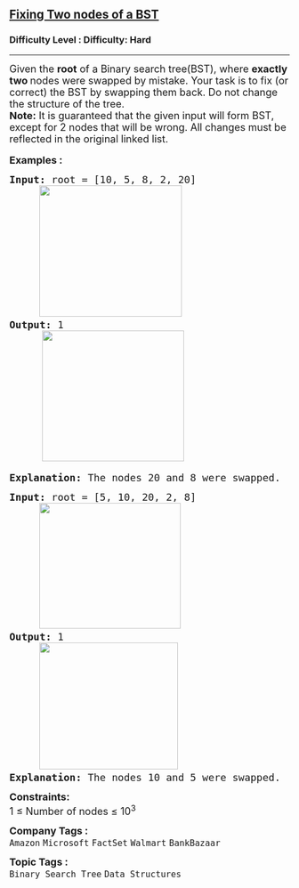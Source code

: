<h2><a href="https://www.geeksforgeeks.org/problems/fixed-two-nodes-of-a-bst/1">Fixing Two nodes of a BST</a></h2><h3>Difficulty Level : Difficulty: Hard</h3><hr><div class="problems_problem_content__Xm_eO"><div>
<div><span style="font-size: 18px;">Given the&nbsp;<strong>root</strong>&nbsp;of a Binary search tree(BST), where&nbsp;<strong>exactly t</strong></span><span style="font-size: 18px;"><strong>wo&nbsp;</strong>nodes were swapped by mistake. Your task is to fix (or correct) the BST by swapping them back. Do not change the structure of the tree.</span></div>
<div><span style="font-size: 18px;"><strong>Note:</strong>&nbsp;It is guaranteed that the given input will form BST, except for 2 nodes that will be wrong. All changes must be reflected in the original linked list.</span></div>
</div>
<div>&nbsp;</div>
<div><span style="font-size: 18px;"><strong>Examples :</strong></span></div>
<pre><span style="font-size: 18px;"><strong>Input: </strong>root = [10, 5, 8, 2, 20]
     <img src="https://media.geeksforgeeks.org/img-practice/prod/addEditProblem/886490/Web/Other/blobid0_1738654776.png" alt="" width="256" height="236">
<strong>Output: </strong>1<br></span>       <img style="font-family: -apple-system, BlinkMacSystemFont, 'Segoe UI', Roboto, Oxygen, Ubuntu, Cantarell, 'Open Sans', 'Helvetica Neue', sans-serif;" src="https://media.geeksforgeeks.org/img-practice/prod/addEditProblem/886490/Web/Other/blobid1_1738654776.png" alt="" width="255" height="235"><br><br><span style="font-size: 18px;"><strong>Explanation: </strong></span><span style="font-size: 18px;">The nodes 20 and 8 were swapped.</span><span style="font-size: 18px; font-family: -apple-system, BlinkMacSystemFont, 'Segoe UI', Roboto, Oxygen, Ubuntu, Cantarell, 'Open Sans', 'Helvetica Neue', sans-serif;"> </span></pre>
<pre><span style="font-size: 18px;"><strong>Input: </strong>root = [5, 10, 20, 2, 8]
     <img src="https://media.geeksforgeeks.org/img-practice/prod/addEditProblem/886490/Web/Other/blobid2_1738654931.png" alt="" width="254" height="226">
<strong>Output: </strong>1 <br>     <img src="https://media.geeksforgeeks.org/img-practice/prod/addEditProblem/886490/Web/Other/blobid3_1738654931.png" alt="" width="249" height="228">
<strong>Explanation:</strong> </span><span style="font-size: 18px;">The nodes 10 and 5 were swapped.</span></pre>
<p><span style="font-size: 18px;"><strong>Constraints:</strong></span><br><span style="font-size: 18px;">1 ≤ Number of nodes ≤ 10<sup>3</sup></span></p></div><p><span style=font-size:18px><strong>Company Tags : </strong><br><code>Amazon</code>&nbsp;<code>Microsoft</code>&nbsp;<code>FactSet</code>&nbsp;<code>Walmart</code>&nbsp;<code>BankBazaar</code>&nbsp;<br><p><span style=font-size:18px><strong>Topic Tags : </strong><br><code>Binary Search Tree</code>&nbsp;<code>Data Structures</code>&nbsp;